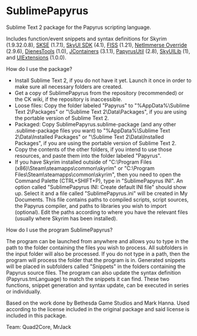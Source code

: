SublimePapyrus
==============

Sublime Text 2 package for the Papyrus scripting language.

Includes function/event snippets and syntax definitions for Skyrim (1.9.32.0.8), [SKSE](http://skse.silverlock.org) (1.7.1), [SkyUI SDK](https://github.com/schlangster/skyui/wiki) (4.1), [FISS](http://www.nexusmods.com/skyrim/mods/48265/) (1.21), [NetImmerse Override](http://www.nexusmods.com/skyrim/mods/37481/) (2.9.6), [DienesTools](http://www.nexusmods.com/skyrim/mods/54325/) (1.0), [JContainers](http://www.nexusmods.com/skyrim/mods/49743/) (3.1.1), [PapyrusUtil](http://www.nexusmods.com/skyrim/mods/58705/) (2.8), [SkyUILib](https://github.com/schlangster/skyui-lib/wiki) (1), and [UIExtensions](http://www.nexusmods.com/skyrim/mods/57046/) (1.0.0).

How do I use the package?
- Install Sublime Text 2, if you do not have it yet. Launch it once in order to make sure all necessary folders are created.
- Get a copy of SublimePapyrus from the repository (recommended) or the CK wiki, if the repository is inaccessible.
- Loose files: Copy the folder labeled "Papyrus" to "%AppData%\Sublime Text 2\Packages" or "\Sublime Text 2\Data\Packages", if you are using the portable version of Sublime Text 2.
- Packaged: Copy SublimePapyrus.sublime-package (and any other .sublime-package files you want) to "%AppData%\Sublime Text 2\Data\Installed Packages" or "\Sublime Text 2\Data\Installed Packages", if you are using the portable version of Sublime Text 2.
- Copy the contents of the other folders, if you intend to use those resources, and paste them into the folder labeled "Papyrus".
- If you have Skyrim installed outside of "C:\Program Files (x86)\Steam\steamapps\common\skyrim\" or "C:\Program Files\Steam\steamapps\common\skyrim\", then you need to open the Command Palette (CTRL+SHIFT+P), type in "SublimePapyrus INI". An option called "SublimePapyrus INI: Create default INI file" should show up. Select it and a file called "SublimePapyrus.ini" will be created in My Documents. This file contains paths to compiled scripts, script sources, the Papyrus compiler, and paths to libraries you wish to import (optional). Edit the paths according to where you have the relevant files (usually where Skyrim has been installed).
 

How do I use the program SublimePapyrus?

The program can be launched from anywhere and allows you to type in the path to the folder containing the files you wish to process. All subfolders in the input folder will also be processed. If you do not type in a path, then the program will process the folder that the program is in. Generated snippets will be placed in subfolders called "Snippets" in the folders containing the Papyrus source files. The program can also update the syntax definition (Papyrus.tmLanguage) to match the snippets it can find. These two functions, snippet generation and syntax update, can be executed in series or individually.



Based on the work done by Bethesda Game Studios and Mark Hanna. Used according to the license included in the original package and said license is included in this package.

Team: Quad2Core, MrJack

